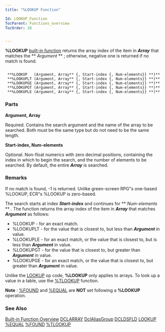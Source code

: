 ```yaml
---
title: "%LOOKUP Function"

Id: LOOKUP_Function
TocParent: Functions_overview
TocOrder: 28


---
```


**%LOOKUP** [built-in function](Functions_overview.html) returns the array index of the item in ***Array*** that matches the ** *Argument* ** ; otherwise, negative one is returned if no match is found. 

```

 **%LOOKUP   (Argument, Array** {, Start-index {, Num-elements}} **)** 
 **%LOOKUPLT (Argument, Array** {, Start-index {, Num-elements}} **)** 
 **%LOOKUPGE (Argument, Array** {, Start-index {, Num-elements}} **)** 
 **%LOOKUPGT (Argument, Array** {, Start-index {, Num-elements}} **)** 
 **%LOOKUPLE (Argument, Array** {, Start-index {, Num-elements}} **)** 
```

### Parts

**Argument, Array** 

Required. Contains the search argument and the name of the array to be searched. Both must be the same type but do not need to be the same length.


**Start-index, Num-elements** 

Optional. Non-float numerics with zero decimal positions, containing the index in which to begin the search, and the number of elements to be searched. By default, the entire ***Array*** is searched.


### Remarks
If no match is found, -1 is returned. Unlike green-screen RPG"s one-based %LOOKUP, ECR"s %LOOKUP is zero-based. 

The search starts at index ***Start-index*** and continues for ** *Num-elements* ** . The function returns the array index of the item in ***Array*** that matches ***Argument*** as follows: 

- %LOOKUP - for an exact match.
- %LOOKUPLT - for the value that is closest to,  but less than ***Argument*** 
                in value.
- %LOOKUPLE - for an exact match, or the value that is closest to, but
                is less than ***Argument*** 
                in value.
- %LOOKUPGT - for the value that is closest to, but greater than ***Argument*** 
                in value.
- %LOOKUPGE - for an exact match, or the value that is closest to, but
                greater than ***Argument***  in value.

Unlike the [LOOKUP](LOOKUP.html) op code, **%LOOKUP** only applies to arrays. To look up a value in a table, use the [%TLOOKUP](TLOOKUP_Function.html) function. 

**Note** : [%FOUND](FOUND_Function.html) and [%EQUAL](EQUAL_Function.html) are **NOT** set following a **%LOOKUP** operation. 

### See Also
[Built-in Function Overview](Functions_overview.html)
[DCLARRAY](DCLARRAY.html)
[DclAliasGroup](DCLALIASGROUP.html)
[DCLDSFLD](DCLDSFLD.html)
[LOOKUP](LOOKUP.html)
[%EQUAL](EQUAL_Function.html)
[%FOUND](FOUND_Function.html)
[%TLOOKUP](TLOOKUP_Function.html) 
